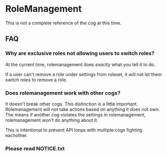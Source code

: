 # RoleManagement

This is not a complete reference of the cog at this time.

## FAQ

### Why are exclusive roles not allowing users to switch roles?

At the current time, rolemanagement does *exactly* what you tell it to do.

If a user can't remove a role under settings from roleset, it will not let them
switch roles to remove a role.

### Does rolemanagement work with other cogs?

It doesn't break other cogs. This distinction is a little important. Rolemanagement
will not take actions based on anything it does not own. The means if another cog
violates the settings in rolemanagement, rolemanagement won't do anything about it.

This is intentional to prevent API loops with multiple cogs fighting eachother.

### Please read NOTICE.txt